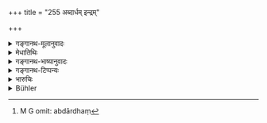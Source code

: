 +++
title = "255 अब्दार्धम् इन्द्रम्"

+++

<details><summary>गङ्गानथ-मूलानुवादः</summary>

An offender shall recite, for half the year, the seven verses beginning with ‘Indram’; but he who has committed a reprehensible act in water shall subsist, for one month, on alms.—(255)
</details>

<details><summary>मेधातिथिः</summary>

"इन्द्रं मित्रं वरुणम् अग्निम्" (र्व् १.१०६.१–७) इत्य् **एतत् सप्तकम्** । **अब्दार्धं**[^३९६] षण्मासान् । **जपेद् एनस्वी** इत्य् अविशेषात् सर्वैनसाम् । **अप्रशस्तं** मैथुनं तत्र पुरीषोत्सर्गो वा । तद् अप्सु कृत्वा **मासं** भैक्षाहारो भवेत् ॥ ११.२५५ ॥


[^३९६]:
     M G omit: abdārdhaṃ
</details>

<details><summary>गङ्गानथ-भाष्यानुवादः</summary>

The verses referred to are the seven beginning with ‘*Indram mitram varuṇamagnim*’ (Ṛgveda, 1.106.1-7).

‘*For half the year*’—for six months.

‘*The offender shall recite*.’—Since there is no qualifying epithet, what is mentioned here should be taken as pertaining to *all offences*.

‘*Reprehensible act*.’—Sexual intercourse, or evacuation of the bowels. If one does this in water, he should subsist, for one month, on alms.—(255)
</details>

<details><summary>गङ्गानथ-टिप्पन्यः</summary>

The second half of this verse is quoted in *Mitākṣarā* (3.307) as
referring to cases of passing urine, semen and such things in water.
</details>

<details><summary>भारुचिः</summary>

**अब्दार्धं** षण्मासात् "इन्द्रम् इद्गाथिन्दो बृहद्" इत्य् एतत् **सप्तकं जपेद्** अविसेषात् सर्वस्मिन्न् एनसि । **अप्रशस्तं तु कृत्वाप्सु** मैथुनं मासं न्भैक्षाहारस् तिष्ठेत् ॥ ११.२५२ ॥
</details>

<details><summary>Bühler</summary>

256	A grievous offender shall mutter the seven verses (beginning with) 'Indra,' for half a year; but he who has committed any blamable act in water, shall subsist during a month on food obtained by begging.
</details>
